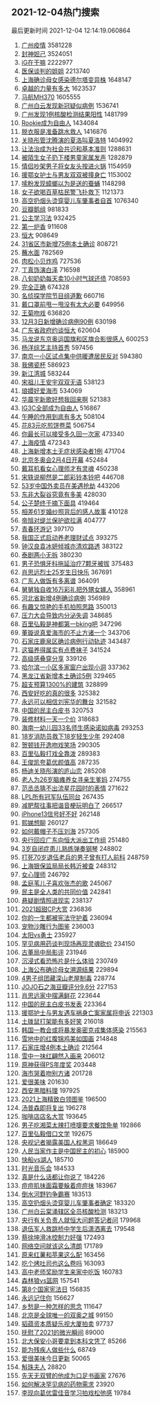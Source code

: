 ## 2021-12-04热门搜索 
最后更新时间 2021-12-04 12:14:19.060864 
1. [广州疫情](https://s.weibo.com/weibo?q=%23%E5%B9%BF%E5%B7%9E%E7%96%AB%E6%83%85%23&Refer=top) 3581228
1. [封神妲己](https://s.weibo.com/weibo?q=%E5%B0%81%E7%A5%9E%E5%A6%B2%E5%B7%B1&Refer=top) 3524051
1. [iG在干嘛](https://s.weibo.com/weibo?q=%23iG%E5%9C%A8%E5%B9%B2%E5%98%9B%23&Refer=top) 2222977
1. [医保谈判的姐姐](https://s.weibo.com/weibo?q=%E5%8C%BB%E4%BF%9D%E8%B0%88%E5%88%A4%E7%9A%84%E5%A7%90%E5%A7%90&Refer=top) 2213740
1. [上海确诊母女感染德尔塔变异株](https://s.weibo.com/weibo?q=%23%E4%B8%8A%E6%B5%B7%E7%A1%AE%E8%AF%8A%E6%AF%8D%E5%A5%B3%E6%84%9F%E6%9F%93%E5%BE%B7%E5%B0%94%E5%A1%94%E5%8F%98%E5%BC%82%E6%A0%AA%23&Refer=top) 1648147
1. [卓越的力量有多大](https://s.weibo.com/weibo?q=%23%E5%8D%93%E8%B6%8A%E7%9A%84%E5%8A%9B%E9%87%8F%E6%9C%89%E5%A4%9A%E5%A4%A7%23&Refer=top) 1623537
1. [马航MH370](https://s.weibo.com/weibo?q=%23%E9%A9%AC%E8%88%AAMH370%23&Refer=top) 1605555
1. [广州白云发现新冠疑似病例](https://s.weibo.com/weibo?q=%23%E5%B9%BF%E5%B7%9E%E7%99%BD%E4%BA%91%E5%8F%91%E7%8E%B0%E6%96%B0%E5%86%A0%E7%96%91%E4%BC%BC%E7%97%85%E4%BE%8B%23&Refer=top) 1536741
1. [广州发现1例核酸检测结果阳性](https://s.weibo.com/weibo?q=%23%E5%B9%BF%E5%B7%9E%E5%8F%91%E7%8E%B01%E4%BE%8B%E6%A0%B8%E9%85%B8%E6%A3%80%E6%B5%8B%E7%BB%93%E6%9E%9C%E9%98%B3%E6%80%A7%23&Refer=top) 1481799
1. [Rookie成为自由人](https://s.weibo.com/weibo?q=%23Rookie%E6%88%90%E4%B8%BA%E8%87%AA%E7%94%B1%E4%BA%BA%23&Refer=top) 1434084
1. [脱衣服是准备跳水救人](https://s.weibo.com/weibo?q=%23%E8%84%B1%E8%A1%A3%E6%9C%8D%E6%98%AF%E5%87%86%E5%A4%87%E8%B7%B3%E6%B0%B4%E6%95%91%E4%BA%BA%23&Refer=top) 1416876
1. [关晓彤管沈腾演的夏洛叫夏洛特](https://s.weibo.com/weibo?q=%23%E5%85%B3%E6%99%93%E5%BD%A4%E7%AE%A1%E6%B2%88%E8%85%BE%E6%BC%94%E7%9A%84%E5%A4%8F%E6%B4%9B%E5%8F%AB%E5%A4%8F%E6%B4%9B%E7%89%B9%23&Refer=top) 1404992
1. [让法治成为社会共识和基本准则](https://s.weibo.com/weibo?q=%23%E8%AE%A9%E6%B3%95%E6%B2%BB%E6%88%90%E4%B8%BA%E7%A4%BE%E4%BC%9A%E5%85%B1%E8%AF%86%E5%92%8C%E5%9F%BA%E6%9C%AC%E5%87%86%E5%88%99%23&Refer=top) 1288631
1. [被陌生女子扔下楼男童家属发声](https://s.weibo.com/weibo?q=%23%E8%A2%AB%E9%99%8C%E7%94%9F%E5%A5%B3%E5%AD%90%E6%89%94%E4%B8%8B%E6%A5%BC%E7%94%B7%E7%AB%A5%E5%AE%B6%E5%B1%9E%E5%8F%91%E5%A3%B0%23&Refer=top) 1282879
1. [情侣吵架男子将女友头按进火锅](https://s.weibo.com/weibo?q=%23%E6%83%85%E4%BE%A3%E5%90%B5%E6%9E%B6%E7%94%B7%E5%AD%90%E5%B0%86%E5%A5%B3%E5%8F%8B%E5%A4%B4%E6%8C%89%E8%BF%9B%E7%81%AB%E9%94%85%23&Refer=top) 1154959
1. [援鄂女护士与男友双双被撞身亡](https://s.weibo.com/weibo?q=%23%E6%8F%B4%E9%84%82%E5%A5%B3%E6%8A%A4%E5%A3%AB%E4%B8%8E%E7%94%B7%E5%8F%8B%E5%8F%8C%E5%8F%8C%E8%A2%AB%E6%92%9E%E8%BA%AB%E4%BA%A1%23&Refer=top) 1153002
1. [嗦粉发现蟑螂以为是送的蚕蛹](https://s.weibo.com/weibo?q=%23%E5%97%A6%E7%B2%89%E5%8F%91%E7%8E%B0%E8%9F%91%E8%9E%82%E4%BB%A5%E4%B8%BA%E6%98%AF%E9%80%81%E7%9A%84%E8%9A%95%E8%9B%B9%23&Refer=top) 1148298
1. [女子欲喝百草枯民警飞扑救下](https://s.weibo.com/weibo?q=%23%E5%A5%B3%E5%AD%90%E6%AC%B2%E5%96%9D%E7%99%BE%E8%8D%89%E6%9E%AF%E6%B0%91%E8%AD%A6%E9%A3%9E%E6%89%91%E6%95%91%E4%B8%8B%23&Refer=top) 1121373
1. [高空扔烟头烫穿婴儿车肇事者自首](https://s.weibo.com/weibo?q=%23%E9%AB%98%E7%A9%BA%E6%89%94%E7%83%9F%E5%A4%B4%E7%83%AB%E7%A9%BF%E5%A9%B4%E5%84%BF%E8%BD%A6%E8%82%87%E4%BA%8B%E8%80%85%E8%87%AA%E9%A6%96%23&Refer=top) 1076340
1. [豆瓣鹅组](https://s.weibo.com/weibo?q=%E8%B1%86%E7%93%A3%E9%B9%85%E7%BB%84&Refer=top) 981833
1. [公主学习法](https://s.weibo.com/weibo?q=%23%E5%85%AC%E4%B8%BB%E5%AD%A6%E4%B9%A0%E6%B3%95%23&Refer=top) 932425
1. [第一炉香](https://s.weibo.com/weibo?q=%E7%AC%AC%E4%B8%80%E7%82%89%E9%A6%99&Refer=top) 911608
1. [恒大](https://s.weibo.com/weibo?q=%E6%81%92%E5%A4%A7&Refer=top) 908649
1. [31省区市新增75例本土确诊](https://s.weibo.com/weibo?q=%2331%E7%9C%81%E5%8C%BA%E5%B8%82%E6%96%B0%E5%A2%9E75%E4%BE%8B%E6%9C%AC%E5%9C%9F%E7%A1%AE%E8%AF%8A%23&Refer=top) 808721
1. [蘸水面](https://s.weibo.com/weibo?q=%E8%98%B8%E6%B0%B4%E9%9D%A2&Refer=top) 782569
1. [肉松小贝炸鸡](https://s.weibo.com/weibo?q=%E8%82%89%E6%9D%BE%E5%B0%8F%E8%B4%9D%E7%82%B8%E9%B8%A1&Refer=top) 727536
1. [丁真饰演白泽](https://s.weibo.com/weibo?q=%23%E4%B8%81%E7%9C%9F%E9%A5%B0%E6%BC%94%E7%99%BD%E6%B3%BD%23&Refer=top) 716598
1. [八旬奶奶每天卖10小时气球还债](https://s.weibo.com/weibo?q=%23%E5%85%AB%E6%97%AC%E5%A5%B6%E5%A5%B6%E6%AF%8F%E5%A4%A9%E5%8D%9610%E5%B0%8F%E6%97%B6%E6%B0%94%E7%90%83%E8%BF%98%E5%80%BA%23&Refer=top) 708593
1. [完全正确](https://s.weibo.com/weibo?q=%E5%AE%8C%E5%85%A8%E6%AD%A3%E7%A1%AE&Refer=top) 674328
1. [名侦探学院节目组道歉](https://s.weibo.com/weibo?q=%23%E5%90%8D%E4%BE%A6%E6%8E%A2%E5%AD%A6%E9%99%A2%E8%8A%82%E7%9B%AE%E7%BB%84%E9%81%93%E6%AD%89%23&Refer=top) 660716
1. [戴口罩前甩一甩没有太大必要](https://s.weibo.com/weibo?q=%23%E6%88%B4%E5%8F%A3%E7%BD%A9%E5%89%8D%E7%94%A9%E4%B8%80%E7%94%A9%E6%B2%A1%E6%9C%89%E5%A4%AA%E5%A4%A7%E5%BF%85%E8%A6%81%23&Refer=top) 649956
1. [王菊吻戏](https://s.weibo.com/weibo?q=%23%E7%8E%8B%E8%8F%8A%E5%90%BB%E6%88%8F%23&Refer=top) 636820
1. [12月3日新增确诊病例90例](https://s.weibo.com/weibo?q=%2312%E6%9C%883%E6%97%A5%E6%96%B0%E5%A2%9E%E7%A1%AE%E8%AF%8A%E7%97%85%E4%BE%8B90%E4%BE%8B%23&Refer=top) 630198
1. [广东省政府约谈恒大](https://s.weibo.com/weibo?q=%23%E5%B9%BF%E4%B8%9C%E7%9C%81%E6%94%BF%E5%BA%9C%E7%BA%A6%E8%B0%88%E6%81%92%E5%A4%A7%23&Refer=top) 620604
1. [马龙说东京奥运国旗和区旗合影很感人](https://s.weibo.com/weibo?q=%23%E9%A9%AC%E9%BE%99%E8%AF%B4%E4%B8%9C%E4%BA%AC%E5%A5%A5%E8%BF%90%E5%9B%BD%E6%97%97%E5%92%8C%E5%8C%BA%E6%97%97%E5%90%88%E5%BD%B1%E5%BE%88%E6%84%9F%E4%BA%BA%23&Refer=top) 600253
1. [杨洋综艺主持首秀](https://s.weibo.com/weibo?q=%23%E6%9D%A8%E6%B4%8B%E7%BB%BC%E8%89%BA%E4%B8%BB%E6%8C%81%E9%A6%96%E7%A7%80%23&Refer=top) 597456
1. [南京一小区试点集中供暖遭居民反对](https://s.weibo.com/weibo?q=%23%E5%8D%97%E4%BA%AC%E4%B8%80%E5%B0%8F%E5%8C%BA%E8%AF%95%E7%82%B9%E9%9B%86%E4%B8%AD%E4%BE%9B%E6%9A%96%E9%81%AD%E5%B1%85%E6%B0%91%E5%8F%8D%E5%AF%B9%23&Refer=top) 594380
1. [我佛瓷杯](https://s.weibo.com/weibo?q=%E6%88%91%E4%BD%9B%E7%93%B7%E6%9D%AF&Refer=top) 586923
1. [新江湾城](https://s.weibo.com/weibo?q=%E6%96%B0%E6%B1%9F%E6%B9%BE%E5%9F%8E&Refer=top) 583244
1. [宋祖儿王安宇双双无语](https://s.weibo.com/weibo?q=%23%E5%AE%8B%E7%A5%96%E5%84%BF%E7%8E%8B%E5%AE%89%E5%AE%87%E5%8F%8C%E5%8F%8C%E6%97%A0%E8%AF%AD%23&Refer=top) 538123
1. [琅嬛好爱海市](https://s.weibo.com/weibo?q=%23%E7%90%85%E5%AC%9B%E5%A5%BD%E7%88%B1%E6%B5%B7%E5%B8%82%23&Refer=top) 534069
1. [华晨宇新歌好想我回来啊](https://s.weibo.com/weibo?q=%23%E5%8D%8E%E6%99%A8%E5%AE%87%E6%96%B0%E6%AD%8C%E5%A5%BD%E6%83%B3%E6%88%91%E5%9B%9E%E6%9D%A5%E5%95%8A%23&Refer=top) 521383
1. [IG3C全部成为自由人](https://s.weibo.com/weibo?q=%23IG3C%E5%85%A8%E9%83%A8%E6%88%90%E4%B8%BA%E8%87%AA%E7%94%B1%E4%BA%BA%23&Refer=top) 516867
1. [午睡的作用到底有多大](https://s.weibo.com/weibo?q=%23%E5%8D%88%E7%9D%A1%E7%9A%84%E4%BD%9C%E7%94%A8%E5%88%B0%E5%BA%95%E6%9C%89%E5%A4%9A%E5%A4%A7%23&Refer=top) 508104
1. [花83元吃煎饼卷菜](https://s.weibo.com/weibo?q=%E8%8A%B183%E5%85%83%E5%90%83%E7%85%8E%E9%A5%BC%E5%8D%B7%E8%8F%9C&Refer=top) 506754
1. [你最长可以接受多久回一次家](https://s.weibo.com/weibo?q=%23%E4%BD%A0%E6%9C%80%E9%95%BF%E5%8F%AF%E4%BB%A5%E6%8E%A5%E5%8F%97%E5%A4%9A%E4%B9%85%E5%9B%9E%E4%B8%80%E6%AC%A1%E5%AE%B6%23&Refer=top) 473340
1. [上海疫情](https://s.weibo.com/weibo?q=%23%E4%B8%8A%E6%B5%B7%E7%96%AB%E6%83%85%23&Refer=top) 472343
1. [上海新增本土无症状感染者1例](https://s.weibo.com/weibo?q=%23%E4%B8%8A%E6%B5%B7%E6%96%B0%E5%A2%9E%E6%9C%AC%E5%9C%9F%E6%97%A0%E7%97%87%E7%8A%B6%E6%84%9F%E6%9F%93%E8%80%851%E4%BE%8B%23&Refer=top) 471704
1. [北京冬奥会2月4日开幕](https://s.weibo.com/weibo?q=%E5%8C%97%E4%BA%AC%E5%86%AC%E5%A5%A5%E4%BC%9A2%E6%9C%884%E6%97%A5%E5%BC%80%E5%B9%95&Refer=top) 452484
1. [戴耳机看女心理师才有灵魂](https://s.weibo.com/weibo?q=%23%E6%88%B4%E8%80%B3%E6%9C%BA%E7%9C%8B%E5%A5%B3%E5%BF%83%E7%90%86%E5%B8%88%E6%89%8D%E6%9C%89%E7%81%B5%E9%AD%82%23&Refer=top) 450238
1. [宋轶说柳然是二郎彩铃本铃吧](https://s.weibo.com/weibo?q=%23%E5%AE%8B%E8%BD%B6%E8%AF%B4%E6%9F%B3%E7%84%B6%E6%98%AF%E4%BA%8C%E9%83%8E%E5%BD%A9%E9%93%83%E6%9C%AC%E9%93%83%E5%90%A7%23&Refer=top) 446708
1. [53岁中国外卖员在美遇抢劫](https://s.weibo.com/weibo?q=53%E5%B2%81%E4%B8%AD%E5%9B%BD%E5%A4%96%E5%8D%96%E5%91%98%E5%9C%A8%E7%BE%8E%E9%81%87%E6%8A%A2%E5%8A%AB&Refer=top) 443206
1. [东非大裂谷究竟有多美](https://s.weibo.com/weibo?q=%23%E4%B8%9C%E9%9D%9E%E5%A4%A7%E8%A3%82%E8%B0%B7%E7%A9%B6%E7%AB%9F%E6%9C%89%E5%A4%9A%E7%BE%8E%23&Refer=top) 428030
1. [公子楚终于摘下面具](https://s.weibo.com/weibo?q=%23%E5%85%AC%E5%AD%90%E6%A5%9A%E7%BB%88%E4%BA%8E%E6%91%98%E4%B8%8B%E9%9D%A2%E5%85%B7%23&Refer=top) 419464
1. [相差61岁婚纱照背后的感人故事](https://s.weibo.com/weibo?q=%23%E7%9B%B8%E5%B7%AE61%E5%B2%81%E5%A9%9A%E7%BA%B1%E7%85%A7%E8%83%8C%E5%90%8E%E7%9A%84%E6%84%9F%E4%BA%BA%E6%95%85%E4%BA%8B%23&Refer=top) 410128
1. [帝旭对缇兰保护欲拉满](https://s.weibo.com/weibo?q=%23%E5%B8%9D%E6%97%AD%E5%AF%B9%E7%BC%87%E5%85%B0%E4%BF%9D%E6%8A%A4%E6%AC%B2%E6%8B%89%E6%BB%A1%23&Refer=top) 404777
1. [青春环游记](https://s.weibo.com/weibo?q=%E9%9D%92%E6%98%A5%E7%8E%AF%E6%B8%B8%E8%AE%B0&Refer=top) 397170
1. [我国正式启动养老理财试点](https://s.weibo.com/weibo?q=%23%E6%88%91%E5%9B%BD%E6%AD%A3%E5%BC%8F%E5%90%AF%E5%8A%A8%E5%85%BB%E8%80%81%E7%90%86%E8%B4%A2%E8%AF%95%E7%82%B9%23&Refer=top) 393275
1. [钟汉良袁冰妍倾城亦清欢路透](https://s.weibo.com/weibo?q=%23%E9%92%9F%E6%B1%89%E8%89%AF%E8%A2%81%E5%86%B0%E5%A6%8D%E5%80%BE%E5%9F%8E%E4%BA%A6%E6%B8%85%E6%AC%A2%E8%B7%AF%E9%80%8F%23&Refer=top) 383122
1. [泰剧两小无拆](https://s.weibo.com/weibo?q=%23%E6%B3%B0%E5%89%A7%E4%B8%A4%E5%B0%8F%E6%97%A0%E6%8B%86%23&Refer=top) 380230
1. [男子恐惧牙科拖延治疗7颗牙被拔](https://s.weibo.com/weibo?q=%23%E7%94%B7%E5%AD%90%E6%81%90%E6%83%A7%E7%89%99%E7%A7%91%E6%8B%96%E5%BB%B6%E6%B2%BB%E7%96%977%E9%A2%97%E7%89%99%E8%A2%AB%E6%8B%94%23&Refer=top) 375483
1. [肖思远烈士25岁生日快乐](https://s.weibo.com/weibo?q=%23%E8%82%96%E6%80%9D%E8%BF%9C%E7%83%88%E5%A3%AB25%E5%B2%81%E7%94%9F%E6%97%A5%E5%BF%AB%E4%B9%90%23&Refer=top) 367691
1. [广东人做饭有多离谱](https://s.weibo.com/weibo?q=%E5%B9%BF%E4%B8%9C%E4%BA%BA%E5%81%9A%E9%A5%AD%E6%9C%89%E5%A4%9A%E7%A6%BB%E8%B0%B1&Refer=top) 364091
1. [舅舅独自收16万彩礼把外甥女嫁人](https://s.weibo.com/weibo?q=%23%E8%88%85%E8%88%85%E7%8B%AC%E8%87%AA%E6%94%B616%E4%B8%87%E5%BD%A9%E7%A4%BC%E6%8A%8A%E5%A4%96%E7%94%A5%E5%A5%B3%E5%AB%81%E4%BA%BA%23&Refer=top) 358961
1. [河北省新增4例确诊病例](https://s.weibo.com/weibo?q=%23%E6%B2%B3%E5%8C%97%E7%9C%81%E6%96%B0%E5%A2%9E4%E4%BE%8B%E7%A1%AE%E8%AF%8A%E7%97%85%E4%BE%8B%23&Refer=top) 356989
1. [有趣又惊艳的手机拍照思路](https://s.weibo.com/weibo?q=%23%E6%9C%89%E8%B6%A3%E5%8F%88%E6%83%8A%E8%89%B3%E7%9A%84%E6%89%8B%E6%9C%BA%E6%8B%8D%E7%85%A7%E6%80%9D%E8%B7%AF%23&Refer=top) 350013
1. [压力大会导致内分泌失调](https://s.weibo.com/weibo?q=%23%E5%8E%8B%E5%8A%9B%E5%A4%A7%E4%BC%9A%E5%AF%BC%E8%87%B4%E5%86%85%E5%88%86%E6%B3%8C%E5%A4%B1%E8%B0%83%23&Refer=top) 348685
1. [百里弘毅是神都第一bking吧](https://s.weibo.com/weibo?q=%23%E7%99%BE%E9%87%8C%E5%BC%98%E6%AF%85%E6%98%AF%E7%A5%9E%E9%83%BD%E7%AC%AC%E4%B8%80bking%E5%90%A7%23&Refer=top) 347296
1. [董璇说真爱海市的不止方诸一个](https://s.weibo.com/weibo?q=%23%E8%91%A3%E7%92%87%E8%AF%B4%E7%9C%9F%E7%88%B1%E6%B5%B7%E5%B8%82%E7%9A%84%E4%B8%8D%E6%AD%A2%E6%96%B9%E8%AF%B8%E4%B8%80%E4%B8%AA%23&Refer=top) 343706
1. [石家庄鹿泉区确诊病例行动轨迹](https://s.weibo.com/weibo?q=%E7%9F%B3%E5%AE%B6%E5%BA%84%E9%B9%BF%E6%B3%89%E5%8C%BA%E7%A1%AE%E8%AF%8A%E7%97%85%E4%BE%8B%E8%A1%8C%E5%8A%A8%E8%BD%A8%E8%BF%B9&Refer=top) 343487
1. [这猫养得属实有点费袜子](https://s.weibo.com/weibo?q=%23%E8%BF%99%E7%8C%AB%E5%85%BB%E5%BE%97%E5%B1%9E%E5%AE%9E%E6%9C%89%E7%82%B9%E8%B4%B9%E8%A2%9C%E5%AD%90%23&Refer=top) 341524
1. [高级感叠穿分享](https://s.weibo.com/weibo?q=%E9%AB%98%E7%BA%A7%E6%84%9F%E5%8F%A0%E7%A9%BF%E5%88%86%E4%BA%AB&Refer=top) 339126
1. [哈尔滨一小区多家窗户出现小洞](https://s.weibo.com/weibo?q=%23%E5%93%88%E5%B0%94%E6%BB%A8%E4%B8%80%E5%B0%8F%E5%8C%BA%E5%A4%9A%E5%AE%B6%E7%AA%97%E6%88%B7%E5%87%BA%E7%8E%B0%E5%B0%8F%E6%B4%9E%23&Refer=top) 337362
1. [黑龙江省新增本土确诊5例](https://s.weibo.com/weibo?q=%23%E9%BB%91%E9%BE%99%E6%B1%9F%E7%9C%81%E6%96%B0%E5%A2%9E%E6%9C%AC%E5%9C%9F%E7%A1%AE%E8%AF%8A5%E4%BE%8B%23&Refer=top) 329465
1. [超支预算1300%的建筑](https://s.weibo.com/weibo?q=%E8%B6%85%E6%94%AF%E9%A2%84%E7%AE%971300%25%E7%9A%84%E5%BB%BA%E7%AD%91&Refer=top) 328899
1. [西安好吃的真的很多](https://s.weibo.com/weibo?q=%E8%A5%BF%E5%AE%89%E5%A5%BD%E5%90%83%E7%9A%84%E7%9C%9F%E7%9A%84%E5%BE%88%E5%A4%9A&Refer=top) 325382
1. [永远可以相信刘宪华的舞台](https://s.weibo.com/weibo?q=%23%E6%B0%B8%E8%BF%9C%E5%8F%AF%E4%BB%A5%E7%9B%B8%E4%BF%A1%E5%88%98%E5%AE%AA%E5%8D%8E%E7%9A%84%E8%88%9E%E5%8F%B0%23&Refer=top) 321582
1. [中国的民主白皮书](https://s.weibo.com/weibo?q=%E4%B8%AD%E5%9B%BD%E7%9A%84%E6%B0%91%E4%B8%BB%E7%99%BD%E7%9A%AE%E4%B9%A6&Refer=top) 320753
1. [装修材料一天一个价](https://s.weibo.com/weibo?q=%23%E8%A3%85%E4%BF%AE%E6%9D%90%E6%96%99%E4%B8%80%E5%A4%A9%E4%B8%80%E4%B8%AA%E4%BB%B7%23&Refer=top) 318683
1. [海南一幼儿园33名师生感染诺如病毒](https://s.weibo.com/weibo?q=%23%E6%B5%B7%E5%8D%97%E4%B8%80%E5%B9%BC%E5%84%BF%E5%9B%AD33%E5%90%8D%E5%B8%88%E7%94%9F%E6%84%9F%E6%9F%93%E8%AF%BA%E5%A6%82%E7%97%85%E6%AF%92%23&Refer=top) 293253
1. [18岁消防员救下18岁轻生少年](https://s.weibo.com/weibo?q=%2318%E5%B2%81%E6%B6%88%E9%98%B2%E5%91%98%E6%95%91%E4%B8%8B18%E5%B2%81%E8%BD%BB%E7%94%9F%E5%B0%91%E5%B9%B4%23&Refer=top) 292408
1. [贺顿钱开逸吻戏笑场](https://s.weibo.com/weibo?q=%23%E8%B4%BA%E9%A1%BF%E9%92%B1%E5%BC%80%E9%80%B8%E5%90%BB%E6%88%8F%E7%AC%91%E5%9C%BA%23&Refer=top) 290305
1. [百里弘毅打戏全靠泼](https://s.weibo.com/weibo?q=%23%E7%99%BE%E9%87%8C%E5%BC%98%E6%AF%85%E6%89%93%E6%88%8F%E5%85%A8%E9%9D%A0%E6%B3%BC%23&Refer=top) 289383
1. [王俊凯夸葛优颜值高](https://s.weibo.com/weibo?q=%23%E7%8E%8B%E4%BF%8A%E5%87%AF%E5%A4%B8%E8%91%9B%E4%BC%98%E9%A2%9C%E5%80%BC%E9%AB%98%23&Refer=top) 287235
1. [杨迪关晓彤演的庐山恋](https://s.weibo.com/weibo?q=%23%E6%9D%A8%E8%BF%AA%E5%85%B3%E6%99%93%E5%BD%A4%E6%BC%94%E7%9A%84%E5%BA%90%E5%B1%B1%E6%81%8B%23&Refer=top) 285208
1. [老人为26岁脑瘫养女寻亲生爹妈](https://s.weibo.com/weibo?q=%23%E8%80%81%E4%BA%BA%E4%B8%BA26%E5%B2%81%E8%84%91%E7%98%AB%E5%85%BB%E5%A5%B3%E5%AF%BB%E4%BA%B2%E7%94%9F%E7%88%B9%E5%A6%88%23&Refer=top) 274755
1. [范丞丞猜不出流星花园时的表情](https://s.weibo.com/weibo?q=%23%E8%8C%83%E4%B8%9E%E4%B8%9E%E7%8C%9C%E4%B8%8D%E5%87%BA%E6%B5%81%E6%98%9F%E8%8A%B1%E5%9B%AD%E6%97%B6%E7%9A%84%E8%A1%A8%E6%83%85%23&Refer=top) 271622
1. [LPL所有冠军队伍同台](https://s.weibo.com/weibo?q=%23LPL%E6%89%80%E6%9C%89%E5%86%A0%E5%86%9B%E9%98%9F%E4%BC%8D%E5%90%8C%E5%8F%B0%23&Refer=top) 267435
1. [减肥帮往事把谐音梗玩明白了](https://s.weibo.com/weibo?q=%23%E5%87%8F%E8%82%A5%E5%B8%AE%E5%BE%80%E4%BA%8B%E6%8A%8A%E8%B0%90%E9%9F%B3%E6%A2%97%E7%8E%A9%E6%98%8E%E7%99%BD%E4%BA%86%23&Refer=top) 266517
1. [iPhone13信号好不好](https://s.weibo.com/weibo?q=%23iPhone13%E4%BF%A1%E5%8F%B7%E5%A5%BD%E4%B8%8D%E5%A5%BD%23&Refer=top) 262148
1. [熙娣想聊](https://s.weibo.com/weibo?q=%23%E7%86%99%E5%A8%A3%E6%83%B3%E8%81%8A%23&Refer=top) 260127
1. [如何戴帽子不压刘海](https://s.weibo.com/weibo?q=%23%E5%A6%82%E4%BD%95%E6%88%B4%E5%B8%BD%E5%AD%90%E4%B8%8D%E5%8E%8B%E5%88%98%E6%B5%B7%23&Refer=top) 257305
1. [央行回应广东向恒大派出工作组](https://s.weibo.com/weibo?q=%23%E5%A4%AE%E8%A1%8C%E5%9B%9E%E5%BA%94%E5%B9%BF%E4%B8%9C%E5%90%91%E6%81%92%E5%A4%A7%E6%B4%BE%E5%87%BA%E5%B7%A5%E4%BD%9C%E7%BB%84%23&Refer=top) 251480
1. [3岁自闭症患儿熟练弹奏钢琴](https://s.weibo.com/weibo?q=%233%E5%B2%81%E8%87%AA%E9%97%AD%E7%97%87%E6%82%A3%E5%84%BF%E7%86%9F%E7%BB%83%E5%BC%B9%E5%A5%8F%E9%92%A2%E7%90%B4%23&Refer=top) 248802
1. [打死70岁退伍老兵的男子曾有打人前科](https://s.weibo.com/weibo?q=%23%E6%89%93%E6%AD%BB70%E5%B2%81%E9%80%80%E4%BC%8D%E8%80%81%E5%85%B5%E7%9A%84%E7%94%B7%E5%AD%90%E6%9B%BE%E6%9C%89%E6%89%93%E4%BA%BA%E5%89%8D%E7%A7%91%23&Refer=top) 248759
1. [上海银保监局局长韩沂被查](https://s.weibo.com/weibo?q=%23%E4%B8%8A%E6%B5%B7%E9%93%B6%E4%BF%9D%E7%9B%91%E5%B1%80%E5%B1%80%E9%95%BF%E9%9F%A9%E6%B2%82%E8%A2%AB%E6%9F%A5%23&Refer=top) 248312
1. [女心理师](https://s.weibo.com/weibo?q=%E5%A5%B3%E5%BF%83%E7%90%86%E5%B8%88&Refer=top) 246792
1. [孟庭苇儿子喜欢张杰的歌](https://s.weibo.com/weibo?q=%23%E5%AD%9F%E5%BA%AD%E8%8B%87%E5%84%BF%E5%AD%90%E5%96%9C%E6%AC%A2%E5%BC%A0%E6%9D%B0%E7%9A%84%E6%AD%8C%23&Refer=top) 245067
1. [民主是全人类的共同价值](https://s.weibo.com/weibo?q=%23%E6%B0%91%E4%B8%BB%E6%98%AF%E5%85%A8%E4%BA%BA%E7%B1%BB%E7%9A%84%E5%85%B1%E5%90%8C%E4%BB%B7%E5%80%BC%23&Refer=top) 242841
1. [悬疑剧情照进现实](https://s.weibo.com/weibo?q=%23%E6%82%AC%E7%96%91%E5%89%A7%E6%83%85%E7%85%A7%E8%BF%9B%E7%8E%B0%E5%AE%9E%23&Refer=top) 238137
1. [2021超甜CP大赏](https://s.weibo.com/weibo?q=%232021%E8%B6%85%E7%94%9CCP%E5%A4%A7%E8%B5%8F%23&Refer=top) 236836
1. [你的一生都被宪法守护着](https://s.weibo.com/weibo?q=%23%E4%BD%A0%E7%9A%84%E4%B8%80%E7%94%9F%E9%83%BD%E8%A2%AB%E5%AE%AA%E6%B3%95%E5%AE%88%E6%8A%A4%E7%9D%80%23&Refer=top) 236094
1. [宠物沙雕行为图鉴](https://s.weibo.com/weibo?q=%23%E5%AE%A0%E7%89%A9%E6%B2%99%E9%9B%95%E8%A1%8C%E4%B8%BA%E5%9B%BE%E9%89%B4%23&Refer=top) 236003
1. [太阳vs勇士](https://s.weibo.com/weibo?q=%23%E5%A4%AA%E9%98%B3vs%E5%8B%87%E5%A3%AB%23&Refer=top) 235927
1. [罕见病用药谈判现场再现灵魂砍价](https://s.weibo.com/weibo?q=%23%E7%BD%95%E8%A7%81%E7%97%85%E7%94%A8%E8%8D%AF%E8%B0%88%E5%88%A4%E7%8E%B0%E5%9C%BA%E5%86%8D%E7%8E%B0%E7%81%B5%E9%AD%82%E7%A0%8D%E4%BB%B7%23&Refer=top) 234150
1. [古董局中局影评](https://s.weibo.com/weibo?q=%23%E5%8F%A4%E8%91%A3%E5%B1%80%E4%B8%AD%E5%B1%80%E5%BD%B1%E8%AF%84%23&Refer=top) 231946
1. [沉浸式看恐怖片是什么体验](https://s.weibo.com/weibo?q=%23%E6%B2%89%E6%B5%B8%E5%BC%8F%E7%9C%8B%E6%81%90%E6%80%96%E7%89%87%E6%98%AF%E4%BB%80%E4%B9%88%E4%BD%93%E9%AA%8C%23&Refer=top) 230749
1. [上海公布确诊母女溯源结果](https://s.weibo.com/weibo?q=%23%E4%B8%8A%E6%B5%B7%E5%85%AC%E5%B8%83%E7%A1%AE%E8%AF%8A%E6%AF%8D%E5%A5%B3%E6%BA%AF%E6%BA%90%E7%BB%93%E6%9E%9C%23&Refer=top) 229894
1. [4男子组团藏深山老屋制毒](https://s.weibo.com/weibo?q=%234%E7%94%B7%E5%AD%90%E7%BB%84%E5%9B%A2%E8%97%8F%E6%B7%B1%E5%B1%B1%E8%80%81%E5%B1%8B%E5%88%B6%E6%AF%92%23&Refer=top) 228774
1. [JOJO石之海豆瓣评分9.6分](https://s.weibo.com/weibo?q=%23JOJO%E7%9F%B3%E4%B9%8B%E6%B5%B7%E8%B1%86%E7%93%A3%E8%AF%84%E5%88%869.6%E5%88%86%23&Refer=top) 227153
1. [肖思远家中摆满鲜花](https://s.weibo.com/weibo?q=%23%E8%82%96%E6%80%9D%E8%BF%9C%E5%AE%B6%E4%B8%AD%E6%91%86%E6%BB%A1%E9%B2%9C%E8%8A%B1%23&Refer=top) 223644
1. [中国的民主白皮书发表](https://s.weibo.com/weibo?q=%23%E4%B8%AD%E5%9B%BD%E7%9A%84%E6%B0%91%E4%B8%BB%E7%99%BD%E7%9A%AE%E4%B9%A6%E5%8F%91%E8%A1%A8%23&Refer=top) 223364
1. [援鄂护士与男友遇车祸身亡案家属将申诉](https://s.weibo.com/weibo?q=%23%E6%8F%B4%E9%84%82%E6%8A%A4%E5%A3%AB%E4%B8%8E%E7%94%B7%E5%8F%8B%E9%81%87%E8%BD%A6%E7%A5%B8%E8%BA%AB%E4%BA%A1%E6%A1%88%E5%AE%B6%E5%B1%9E%E5%B0%86%E7%94%B3%E8%AF%89%23&Refer=top) 221303
1. [土拨鼠打架能有多好笑](https://s.weibo.com/weibo?q=%23%E5%9C%9F%E6%8B%A8%E9%BC%A0%E6%89%93%E6%9E%B6%E8%83%BD%E6%9C%89%E5%A4%9A%E5%A5%BD%E7%AC%91%23&Refer=top) 216018
1. [韩国一教会或将暴发奥密克戎集体感染](https://s.weibo.com/weibo?q=%23%E9%9F%A9%E5%9B%BD%E4%B8%80%E6%95%99%E4%BC%9A%E6%88%96%E5%B0%86%E6%9A%B4%E5%8F%91%E5%A5%A5%E5%AF%86%E5%85%8B%E6%88%8E%E9%9B%86%E4%BD%93%E6%84%9F%E6%9F%93%23&Refer=top) 215563
1. [雪地中的红腹锦鸡美如国画](https://s.weibo.com/weibo?q=%23%E9%9B%AA%E5%9C%B0%E4%B8%AD%E7%9A%84%E7%BA%A2%E8%85%B9%E9%94%A6%E9%B8%A1%E7%BE%8E%E5%A6%82%E5%9B%BD%E7%94%BB%23&Refer=top) 214848
1. [石家庄增4例本土确诊](https://s.weibo.com/weibo?q=%23%E7%9F%B3%E5%AE%B6%E5%BA%84%E5%A2%9E4%E4%BE%8B%E6%9C%AC%E5%9C%9F%E7%A1%AE%E8%AF%8A%23&Refer=top) 212564
1. [雪中一抹红翩然入画来](https://s.weibo.com/weibo?q=%23%E9%9B%AA%E4%B8%AD%E4%B8%80%E6%8A%B9%E7%BA%A2%E7%BF%A9%E7%84%B6%E5%85%A5%E7%94%BB%E6%9D%A5%23&Refer=top) 206012
1. [原神获得PS年度奖](https://s.weibo.com/weibo?q=%23%E5%8E%9F%E7%A5%9E%E8%8E%B7%E5%BE%97PS%E5%B9%B4%E5%BA%A6%E5%A5%96%23&Refer=top) 203448
1. [海市哭着吻别方诸](https://s.weibo.com/weibo?q=%23%E6%B5%B7%E5%B8%82%E5%93%AD%E7%9D%80%E5%90%BB%E5%88%AB%E6%96%B9%E8%AF%B8%23&Refer=top) 201728
1. [爱很美味](https://s.weibo.com/weibo?q=%E7%88%B1%E5%BE%88%E7%BE%8E%E5%91%B3&Refer=top) 201630
1. [西安黑暗料理](https://s.weibo.com/weibo?q=%E8%A5%BF%E5%AE%89%E9%BB%91%E6%9A%97%E6%96%99%E7%90%86&Refer=top) 197925
1. [2021上海精致白领图鉴](https://s.weibo.com/weibo?q=%232021%E4%B8%8A%E6%B5%B7%E7%B2%BE%E8%87%B4%E7%99%BD%E9%A2%86%E5%9B%BE%E9%89%B4%23&Refer=top) 196500
1. [汤普森即将复出](https://s.weibo.com/weibo?q=%23%E6%B1%A4%E6%99%AE%E6%A3%AE%E5%8D%B3%E5%B0%86%E5%A4%8D%E5%87%BA%23&Refer=top) 196278
1. [咖啡店店名大赏](https://s.weibo.com/weibo?q=%E5%92%96%E5%95%A1%E5%BA%97%E5%BA%97%E5%90%8D%E5%A4%A7%E8%B5%8F&Refer=top) 193645
1. [男子吃湘菜太辣打喷嚏要求餐馆免单](https://s.weibo.com/weibo?q=%23%E7%94%B7%E5%AD%90%E5%90%83%E6%B9%98%E8%8F%9C%E5%A4%AA%E8%BE%A3%E6%89%93%E5%96%B7%E5%9A%8F%E8%A6%81%E6%B1%82%E9%A4%90%E9%A6%86%E5%85%8D%E5%8D%95%23&Refer=top) 192866
1. [百里弘毅借口文学](https://s.weibo.com/weibo?q=%23%E7%99%BE%E9%87%8C%E5%BC%98%E6%AF%85%E5%80%9F%E5%8F%A3%E6%96%87%E5%AD%A6%23&Refer=top) 192675
1. [央视记者揭露美国人权黑洞](https://s.weibo.com/weibo?q=%23%E5%A4%AE%E8%A7%86%E8%AE%B0%E8%80%85%E6%8F%AD%E9%9C%B2%E7%BE%8E%E5%9B%BD%E4%BA%BA%E6%9D%83%E9%BB%91%E6%B4%9E%23&Refer=top) 186649
1. [人民当家作主是中国民主的初心](https://s.weibo.com/weibo?q=%23%E4%BA%BA%E6%B0%91%E5%BD%93%E5%AE%B6%E4%BD%9C%E4%B8%BB%E6%98%AF%E4%B8%AD%E5%9B%BD%E6%B0%91%E4%B8%BB%E7%9A%84%E5%88%9D%E5%BF%83%23&Refer=top) 185900
1. [快船vs湖人](https://s.weibo.com/weibo?q=%23%E5%BF%AB%E8%88%B9vs%E6%B9%96%E4%BA%BA%23&Refer=top) 185710
1. [时光音乐会](https://s.weibo.com/weibo?q=%E6%97%B6%E5%85%89%E9%9F%B3%E4%B9%90%E4%BC%9A&Refer=top) 184533
1. [真是什么话都让你说了](https://s.weibo.com/weibo?q=%23%E7%9C%9F%E6%98%AF%E4%BB%80%E4%B9%88%E8%AF%9D%E9%83%BD%E8%AE%A9%E4%BD%A0%E8%AF%B4%E4%BA%86%23&Refer=top) 184226
1. [痘痘肌抹面霜要躲着痘痘抹](https://s.weibo.com/weibo?q=%23%E7%97%98%E7%97%98%E8%82%8C%E6%8A%B9%E9%9D%A2%E9%9C%9C%E8%A6%81%E8%BA%B2%E7%9D%80%E7%97%98%E7%97%98%E6%8A%B9%23&Refer=top) 183967
1. [倒水河野钓争霸赛](https://s.weibo.com/weibo?q=%E5%80%92%E6%B0%B4%E6%B2%B3%E9%87%8E%E9%92%93%E4%BA%89%E9%9C%B8%E8%B5%9B&Refer=top) 183513
1. [高空扔烟头烫穿婴儿车肇事者确定](https://s.weibo.com/weibo?q=%23%E9%AB%98%E7%A9%BA%E6%89%94%E7%83%9F%E5%A4%B4%E7%83%AB%E7%A9%BF%E5%A9%B4%E5%84%BF%E8%BD%A6%E8%82%87%E4%BA%8B%E8%80%85%E7%A1%AE%E5%AE%9A%23&Refer=top) 183320
1. [广州白云棠涌辖区全员核酸检测](https://s.weibo.com/weibo?q=%23%E5%B9%BF%E5%B7%9E%E7%99%BD%E4%BA%91%E6%A3%A0%E6%B6%8C%E8%BE%96%E5%8C%BA%E5%85%A8%E5%91%98%E6%A0%B8%E9%85%B8%E6%A3%80%E6%B5%8B%23&Refer=top) 183213
1. [央行有关负责人就恒大问题答记者问](https://s.weibo.com/weibo?q=%23%E5%A4%AE%E8%A1%8C%E6%9C%89%E5%85%B3%E8%B4%9F%E8%B4%A3%E4%BA%BA%E5%B0%B1%E6%81%92%E5%A4%A7%E9%97%AE%E9%A2%98%E7%AD%94%E8%AE%B0%E8%80%85%E9%97%AE%23&Refer=top) 179968
1. [退伍军人救跳桥中学生后潇洒离去](https://s.weibo.com/weibo?q=%23%E9%80%80%E4%BC%8D%E5%86%9B%E4%BA%BA%E6%95%91%E8%B7%B3%E6%A1%A5%E4%B8%AD%E5%AD%A6%E7%94%9F%E5%90%8E%E6%BD%87%E6%B4%92%E7%A6%BB%E5%8E%BB%23&Refer=top) 179548
1. [蔡徐坤滑冰控制力好强](https://s.weibo.com/weibo?q=%23%E8%94%A1%E5%BE%90%E5%9D%A4%E6%BB%91%E5%86%B0%E6%8E%A7%E5%88%B6%E5%8A%9B%E5%A5%BD%E5%BC%BA%23&Refer=top) 172493
1. [网络空间就该这么清朗](https://s.weibo.com/weibo?q=%23%E7%BD%91%E7%BB%9C%E7%A9%BA%E9%97%B4%E5%B0%B1%E8%AF%A5%E8%BF%99%E4%B9%88%E6%B8%85%E6%9C%97%23&Refer=top) 171789
1. [原来红薯和苹果这么配](https://s.weibo.com/weibo?q=%23%E5%8E%9F%E6%9D%A5%E7%BA%A2%E8%96%AF%E5%92%8C%E8%8B%B9%E6%9E%9C%E8%BF%99%E4%B9%88%E9%85%8D%23&Refer=top) 163456
1. [吃个烤吐司也这么卷吗](https://s.weibo.com/weibo?q=%23%E5%90%83%E4%B8%AA%E7%83%A4%E5%90%90%E5%8F%B8%E4%B9%9F%E8%BF%99%E4%B9%88%E5%8D%B7%E5%90%97%23&Refer=top) 163093
1. [高中老师奖励学生来家中吃饭](https://s.weibo.com/weibo?q=%23%E9%AB%98%E4%B8%AD%E8%80%81%E5%B8%88%E5%A5%96%E5%8A%B1%E5%AD%A6%E7%94%9F%E6%9D%A5%E5%AE%B6%E4%B8%AD%E5%90%83%E9%A5%AD%23&Refer=top) 160783
1. [森林狼vs篮网](https://s.weibo.com/weibo?q=%23%E6%A3%AE%E6%9E%97%E7%8B%BCvs%E7%AF%AE%E7%BD%91%23&Refer=top) 157541
1. [第8个国家宪法日](https://s.weibo.com/weibo?q=%E7%AC%AC8%E4%B8%AA%E5%9B%BD%E5%AE%B6%E5%AE%AA%E6%B3%95%E6%97%A5&Refer=top) 156835
1. [永远记住你](https://s.weibo.com/weibo?q=%23%E6%B0%B8%E8%BF%9C%E8%AE%B0%E4%BD%8F%E4%BD%A0%23&Refer=top) 156627
1. [乡愁是一种怎样的思念](https://s.weibo.com/weibo?q=%E4%B9%A1%E6%84%81%E6%98%AF%E4%B8%80%E7%A7%8D%E6%80%8E%E6%A0%B7%E7%9A%84%E6%80%9D%E5%BF%B5&Refer=top) 111647
1. [北京是全球唯一的双奥之城](https://s.weibo.com/weibo?q=%23%E5%8C%97%E4%BA%AC%E6%98%AF%E5%85%A8%E7%90%83%E5%94%AF%E4%B8%80%E7%9A%84%E5%8F%8C%E5%A5%A5%E4%B9%8B%E5%9F%8E%23&Refer=top) 99150
1. [韬蕴资本质疑乐视大厦拍卖](https://s.weibo.com/weibo?q=%23%E9%9F%AC%E8%95%B4%E8%B5%84%E6%9C%AC%E8%B4%A8%E7%96%91%E4%B9%90%E8%A7%86%E5%A4%A7%E5%8E%A6%E6%8B%8D%E5%8D%96%23&Refer=top) 97737
1. [抚慰了2021的微光瞬间](https://s.weibo.com/weibo?q=%23%E6%8A%9A%E6%85%B0%E4%BA%862021%E7%9A%84%E5%BE%AE%E5%85%89%E7%9E%AC%E9%97%B4%23&Refer=top) 89000
1. [北大保安小哥要拿到本科文凭了](https://s.weibo.com/weibo?q=%23%E5%8C%97%E5%A4%A7%E4%BF%9D%E5%AE%89%E5%B0%8F%E5%93%A5%E8%A6%81%E6%8B%BF%E5%88%B0%E6%9C%AC%E7%A7%91%E6%96%87%E5%87%AD%E4%BA%86%23&Refer=top) 85266
1. [能为残疾人做些什么](https://s.weibo.com/weibo?q=%23%E8%83%BD%E4%B8%BA%E6%AE%8B%E7%96%BE%E4%BA%BA%E5%81%9A%E4%BA%9B%E4%BB%80%E4%B9%88%23&Refer=top) 68749
1. [爱很美味今日更新](https://s.weibo.com/weibo?q=%23%E7%88%B1%E5%BE%88%E7%BE%8E%E5%91%B3%E4%BB%8A%E6%97%A5%E6%9B%B4%E6%96%B0%23&Refer=top) 50065
1. [斛珠夫人](https://s.weibo.com/weibo?q=%E6%96%9B%E7%8F%A0%E5%A4%AB%E4%BA%BA&Refer=top) 28820
1. [先天无双臂的他成为口足书画家](https://s.weibo.com/weibo?q=%23%E5%85%88%E5%A4%A9%E6%97%A0%E5%8F%8C%E8%87%82%E7%9A%84%E4%BB%96%E6%88%90%E4%B8%BA%E5%8F%A3%E8%B6%B3%E4%B9%A6%E7%94%BB%E5%AE%B6%23&Refer=top) 27676
1. [如何解决罕见病的药物需求](https://s.weibo.com/weibo?q=%23%E5%A6%82%E4%BD%95%E8%A7%A3%E5%86%B3%E7%BD%95%E8%A7%81%E7%97%85%E7%9A%84%E8%8D%AF%E7%89%A9%E9%9C%80%E6%B1%82%23&Refer=top) 23920
1. [李现向葛优雷佳音学习拍戏松弛感](https://s.weibo.com/weibo?q=%23%E6%9D%8E%E7%8E%B0%E5%90%91%E8%91%9B%E4%BC%98%E9%9B%B7%E4%BD%B3%E9%9F%B3%E5%AD%A6%E4%B9%A0%E6%8B%8D%E6%88%8F%E6%9D%BE%E5%BC%9B%E6%84%9F%23&Refer=top) 19784
